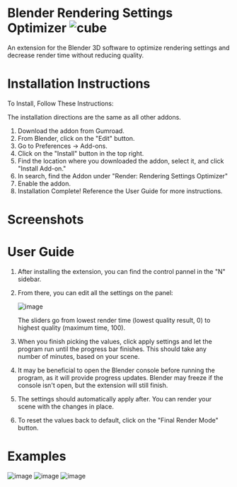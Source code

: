 # Blender Rendering Settings Optimizer ![cube](https://github.com/vidhurprabhu/BlenderRenderingSettingsOptimizer/assets/75861377/c6cc5d78-9135-403b-8eb1-8ab8a56b3e71)

An extension for the Blender 3D software to optimize rendering settings and decrease render time without reducing quality.

# Installation Instructions
To Install, Follow These Instructions:

The installation directions are the same as all other addons.

1) Download the addon from Gumroad.
2) From Blender, click on the "Edit" button.
3) Go to Preferences -> Add-ons.
4) Click on the "Install" button in the top right.
5) Find the location where you downloaded the addon, select it, and click "Install Add-on."
6) In search, find the Addon under "Render: Rendering Settings Optimizer"
7) Enable the addon.
8) Installation Complete! Reference the User Guide for more instructions.

# Screenshots

# User Guide
1) After installing the extension, you can find the control pannel in the "N" sidebar.
2) From there, you can edit all the settings on the panel:
   
   ![image](https://github.com/vidhurprabhu/BlenderRenderingSettingsOptimizer/assets/75861377/0eeb8006-1b7e-4abf-9ca4-8c1e33934f4d)

   The sliders go from lowest render time (lowest quality result, 0) to highest quality (maximum time, 100). 
3) When you finish picking the values, click apply settings and let the program run until the progress bar finishes. This should take any number of minutes, based on your scene.
4) It may be beneficial to open the Blender console before running the program, as it will provide progress updates. Blender may freeze if the console isn't open, but the extension will still finish.
6) The settings should automatically apply after. You can render your scene with the changes in place.
7) To reset the values back to default, click on the "Final Render Mode" button.

# Examples
![image](https://github.com/vidhurprabhu/BlenderRenderingSettingsOptimizer/assets/75861377/9cd3c059-f1b7-4261-b12e-0d98ba6c098b)
![image](https://github.com/vidhurprabhu/BlenderRenderingSettingsOptimizer/assets/75861377/3267933d-86c1-4f67-ad69-bccdc9aec36c)
![image](https://github.com/vidhurprabhu/BlenderRenderingSettingsOptimizer/assets/75861377/361bd5db-9a5f-4aac-8a4d-efb4dd5fdb41)
